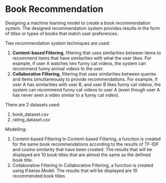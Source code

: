 # Book Recommendation
Designing a machine learning model to create a book recommendation system.
The designed recommendation system provides results in the form of titles or types of books that match user preferences.

Two recommendation system techniques are used:
1. **Content-based Filtering**, filtering that uses similarities between items to recommend items that have similarities with what the user likes. For example, if user A watches two funny cat videos, the system can recommend funny animal videos to the user.
2. **Collaborative Filtering**, filtering that uses similarities between queries and items simultaneously to provide recommendations. For example, if user A has similarities with user B, and user B likes funny cat videos, the system can recommend funny cat videos to user A (even though user A has never seen a video similar to a funny cat video).

There are 2 datasets used:
1. book_dataset.csv
2. rating_dataset.csv

Modelling:
1. Content-based Filtering
In Content-based Filtering, a function is created for the same book recommendations according to the results of TF-IDF and cosine similarity that have been created. The results that will be displayed are 10 book titles that are almost the same as the defined book title.
2. Collaborative Filtering
In Collaborative Filtering, a function is created using tf.keras.Model. The results that will be displayed are 10 recommended book titles

